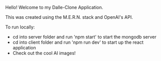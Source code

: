 Hello! Welcome to my Dalle-Clone Application.

This was created using the M.E.R.N. stack and OpenAI's API.

To run locally: 
- cd into server folder and run 'npm start' to start the mongodb server
- cd into client folder and run 'npm run dev' to start up the react application
- Check out the cool AI images!




